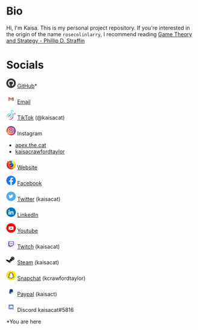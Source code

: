 # Bio
Hi, I'm Kaisa. This is my personal project repository. If you're interested in the origin of the name `rosecolinlarry`, I recommend reading [Game Theory and Strategy - Phillip D. Straffin](Game%20Theory%20and%20Strategy%20-%20Phillip%20D.%20Straffin.pdf)

# Socials
<img src="./Color/Github.svg" alt="github-logo" width="25"/> [GitHub](https://github.com/rosecolinlarry)*

<img src="./Color/Gmail.svg" alt="gmail-logo" width="25"/> [Email](mailto:kcrawfordtaylor@gmail.com) 

<img src="./Color/Tik%20Tok.svg" alt="tiktok-logo" width="25"/> [TikTok](https://www.tiktok.com/@kaisacat) (@kaisacat)

<img src="./Color/Instagram.svg" alt="instagram-logo" width="25"/>  Instagram
- [apex.the.cat](https://www.instagram.com/apex.the.cat/)
- [kaisacrawfordtaylor](https://www.instagram.com/kaisacrawfordtaylor/)

<img src="./Color/Firefox.svg" alt="firefox-logo" width="25"/> [Website]( https://kcrawfordtaylor.wixsite.com/kaisa)

<img src="./Color/Facebook.svg" alt="facebook-logo" width="25"/> [Facebook](https://www.facebook.com/kaisa.crawfordtaylor.35)

<img src="./Color/Twitter.svg" alt="twitter-logo" width="25"/> [Twitter](https://twitter.com/kaisacat) (kaisacat)

<img src="./Color/LinkedIn.svg" alt="linkedin-logo" width="25"/> [LinkedIn](https://www.linkedin.com/in/kaisact)

<img src="./Color/YouTube.svg" alt="youtube-logo" width="25"/> [Youtube](https://www.youtube.com/channel/UCcJqZZtOkG_XuvHyelXnDeQ)

<img src="./Color/Twitch.svg" alt="twitch-logo" width="25"/> [Twitch](https://www.twitch.tv/kaisacat) (kaisacat)

<img src="./Color/Steam.svg" alt="steam-logo" width="25"/> [Steam](https://steamcommunity.com/id/kaisacat/) (kaisacat)

<img src="./Color/Snapchat.svg" alt="snapchat-logo" width="25"/> [Snapchat](https://www.snapchat.com/add/kcrawfordtaylor) (kcrawfordtaylor)

<img src="./Color/Paypal.svg" alt="paypal-logo" width="25"/> [Paypal](paypal.me/kaisact) (kaisact)

<img src="./Color/Discord.svg" alt="discord-logo" width="25"/> Discord kaisacat#5816

*You are here
